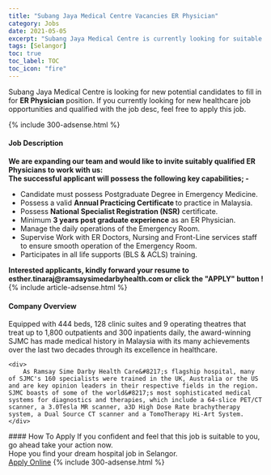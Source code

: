 ```yaml
---
title: "Subang Jaya Medical Centre Vacancies ER Physician" 
category: Jobs 
date: 2021-05-05 
excerpt: "Subang Jaya Medical Centre is currently looking for suitable person to fill in the ER Physician which positioned at Selangor" 
tags: [Selangor] 
toc: true 
toc_label: TOC 
toc_icon: "fire" 
--- 
```


<p>Subang Jaya Medical Centre is looking for new potential candidates to fill in for <b>ER Physician</b> position. If you currently looking for new healthcare job opportunities and qualified with the job desc, feel free to apply this job.
</p>{% include 300-adsense.html %} 
<div><div><h4>Job Description</h4></div><div><div><span><div><div><div><div><strong>We are expanding our team and would like to invite suitably qualified ER Physicians to work with us:</strong></div><div><strong>The successful applicant will possess the following key capabilities; -</strong></div></div><ul><li>Candidate must possess Postgraduate Degree in Emergency Medicine.</li><li>Possess a valid <strong>Annual Practicing Certificate </strong>to practice in Malaysia.</li><li>Possess <strong>National Specialist Registration (NSR)</strong> certificate.</li><li>Minimum <strong>3 years post graduate experience</strong> as an ER Physician.</li><li>Manage the daily operations of the Emergency Room.</li><li>Supervise Work with ER Doctors, Nursing and Front-Line services staff to ensure smooth operation of the Emergency Room.</li><li>Participates in all life supports (BLS &amp; ACLS) training.</li></ul><div><strong>Interested applicants, kindly forward your resume to esther.tinaraj@ramsaysimedarbyhealth.com or click the "APPLY" button !</strong></div></div></div></span></div></div></div> 
{% include article-adsense.html %} 
<div><div><h4>Company Overview</h4></div><div><div><span><div><div>
	Equipped with 444 beds, 128 clinic suites and 9 operating theatres that treat up to 1,800 outpatients and 300 inpatients daily, the award-winning SJMC has made medical history in Malaysia with its many achievements over the last two decades through its excellence in healthcare.
	
	<div>
		As Ramsay Sime Darby Health Care&#8217;s flagship hospital, many of SJMC's 160 specialists were trained in the UK, Australia or the US and are key opinion leaders in their respective fields in the region. SJMC boasts of some of the world&#8217;s most sophisticated medical systems for diagnostics and therapies, which include a 64-slice PET/CT scanner, a 3.0Tesla MR scanner, a3D High Dose Rate brachytherapy system, a Dual Source CT scanner and a TomoTherapy Hi-Art System.</div>
</div></div></span></div></div></div> 
#### How To Apply 
If you confident and feel that this job is suitable to you, go ahead take your action now. <br/> 
Hope you find your dream hospital job in Selangor. <br/> 
<a href="https://www.jobstreet.com.my/en/job/er-physician-4558109?jobId=jobstreet-my-job-4558109" class="btn btn--warning" target="_blank" rel="nofollow noopenner">Apply Online</a> 
{% include 300-adsense.html %} 